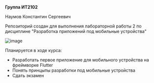 **Группа ИТ2102**

Наумов Константин Сергеевич

Репозиторий создан для выполнения лабораторной работы 2 по дисциплине "Разработка приложений под мобильные устройства"

![image](https://github.com/MiWanya/IT2102_LYASHENKO/assets/146923784/a1916148-7f51-4f10-a336-d430305bb14f)

Планируется в ходе курса:
- Разработать первое приложение для мобильного устройства на фреймворке Flutter
- Понять принцыпы разработки под мобильные устройства
- Сдать экзамен
